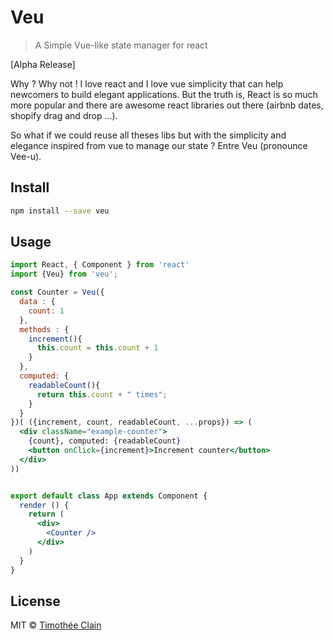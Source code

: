 # Veu

> A Simple Vue-like state manager for react

[Alpha Release]

Why ? Why not ! I love react and I love vue simplicity that can help newcomers to build elegant applications. But the truth is, React is so much more popular and there are awesome react libraries out there (airbnb dates, shopify drag and drop ...). 

So what if we could reuse all theses libs but with the simplicity and elegance inspired from vue to manage our state ? Entre Veu (pronounce Vee-u).


## Install

```bash
npm install --save veu
```

## Usage

```jsx
import React, { Component } from 'react'
import {Veu} from 'veu';

const Counter = Veu({
  data : {
    count: 1
  },
  methods : {
    increment(){
      this.count = this.count + 1
    }
  },
  computed: {
    readableCount(){
      return this.count + " times";
    }
  }
})( ({increment, count, readableCount, ...props}) => (
  <div className="example-counter">
    {count}, computed: {readableCount}
    <button onClick={increment}>Increment counter</button>
  </div>
))


export default class App extends Component {
  render () {
    return (
      <div>
        <Counter />
      </div>
    )
  }
}

```

## License

MIT © [Timothée Clain](https://github.com/tclain)
